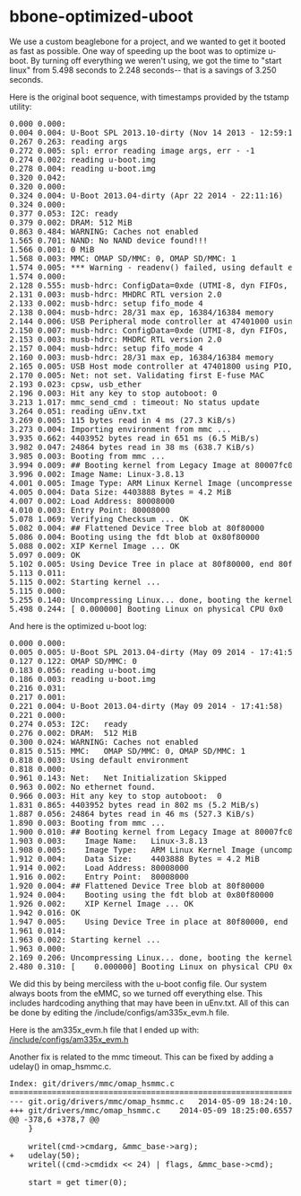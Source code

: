 bbone-optimized-uboot
=====================

We use a custom beaglebone for a project, and we wanted to get it booted as fast as possible. One way of speeding up the boot was to optimize u-boot. By turning off everything we weren't using, we got the time to "start linux" from 5.498 seconds to 2.248 seconds-- that is a savings of 3.250 seconds.

Here is the original boot sequence, with timestamps provided by the tstamp utility:

<pre>
0.000 0.000:
0.004 0.004: U-Boot SPL 2013.10-dirty (Nov 14 2013 - 12:59:11)
0.267 0.263: reading args
0.272 0.005: spl: error reading image args, err - -1
0.274 0.002: reading u-boot.img
0.278 0.004: reading u-boot.img
0.320 0.042:
0.320 0.000:
0.324 0.004: U-Boot 2013.04-dirty (Apr 22 2014 - 22:11:16)
0.324 0.000:
0.377 0.053: I2C: ready
0.379 0.002: DRAM: 512 MiB
0.863 0.484: WARNING: Caches not enabled
1.565 0.701: NAND: No NAND device found!!!
1.566 0.001: 0 MiB
1.568 0.003: MMC: OMAP SD/MMC: 0, OMAP SD/MMC: 1
1.574 0.005: *** Warning - readenv() failed, using default environment
1.574 0.000:
2.128 0.555: musb-hdrc: ConfigData=0xde (UTMI-8, dyn FIFOs, HB-ISO Rx, HB-ISO Tx, SoftConn)
2.131 0.003: musb-hdrc: MHDRC RTL version 2.0
2.133 0.002: musb-hdrc: setup fifo_mode 4
2.138 0.004: musb-hdrc: 28/31 max ep, 16384/16384 memory
2.144 0.006: USB Peripheral mode controller at 47401000 using PIO, IRQ 0
2.150 0.007: musb-hdrc: ConfigData=0xde (UTMI-8, dyn FIFOs, HB-ISO Rx, HB-ISO Tx, SoftConn)
2.153 0.003: musb-hdrc: MHDRC RTL version 2.0
2.157 0.004: musb-hdrc: setup fifo_mode 4
2.160 0.003: musb-hdrc: 28/31 max ep, 16384/16384 memory
2.165 0.005: USB Host mode controller at 47401800 using PIO, IRQ 0
2.170 0.005: Net: not set. Validating first E-fuse MAC
2.193 0.023: cpsw, usb_ether
2.196 0.003: Hit any key to stop autoboot: 0
3.213 1.017: mmc_send_cmd : timeout: No status update
3.264 0.051: reading uEnv.txt
3.269 0.005: 115 bytes read in 4 ms (27.3 KiB/s)
3.273 0.004: Importing environment from mmc ...
3.935 0.662: 4403952 bytes read in 651 ms (6.5 MiB/s)
3.982 0.047: 24864 bytes read in 38 ms (638.7 KiB/s)
3.985 0.003: Booting from mmc ...
3.994 0.009: ## Booting kernel from Legacy Image at 80007fc0 ...
3.996 0.002: Image Name: Linux-3.8.13
4.001 0.005: Image Type: ARM Linux Kernel Image (uncompressed)
4.005 0.004: Data Size: 4403888 Bytes = 4.2 MiB
4.007 0.002: Load Address: 80008000
4.010 0.003: Entry Point: 80008000
5.078 1.069: Verifying Checksum ... OK
5.082 0.004: ## Flattened Device Tree blob at 80f80000
5.086 0.004: Booting using the fdt blob at 0x80f80000
5.088 0.002: XIP Kernel Image ... OK
5.097 0.009: OK
5.102 0.005: Using Device Tree in place at 80f80000, end 80f8911f
5.113 0.011:
5.115 0.002: Starting kernel ...
5.115 0.000:
5.255 0.140: Uncompressing Linux... done, booting the kernel.
5.498 0.244: [ 0.000000] Booting Linux on physical CPU 0x0
</pre>

And here is the optimized u-boot log:
<pre>
0.000 0.000: 
0.005 0.005: U-Boot SPL 2013.04-dirty (May 09 2014 - 17:41:58)
0.127 0.122: OMAP SD/MMC: 0
0.183 0.056: reading u-boot.img
0.186 0.003: reading u-boot.img
0.216 0.031: 
0.217 0.001: 
0.221 0.004: U-Boot 2013.04-dirty (May 09 2014 - 17:41:58)
0.221 0.000: 
0.274 0.053: I2C:   ready
0.276 0.002: DRAM:  512 MiB
0.300 0.024: WARNING: Caches not enabled
0.815 0.515: MMC:   OMAP SD/MMC: 0, OMAP SD/MMC: 1
0.818 0.003: Using default environment
0.818 0.000: 
0.961 0.143: Net:   Net Initialization Skipped
0.963 0.002: No ethernet found.
0.966 0.003: Hit any key to stop autoboot:  0 
1.831 0.865: 4403952 bytes read in 802 ms (5.2 MiB/s)
1.887 0.056: 24864 bytes read in 46 ms (527.3 KiB/s)
1.890 0.003: Booting from mmc ...
1.900 0.010: ## Booting kernel from Legacy Image at 80007fc0 ...
1.903 0.003:    Image Name:   Linux-3.8.13
1.908 0.005:    Image Type:   ARM Linux Kernel Image (uncompressed)
1.912 0.004:    Data Size:    4403888 Bytes = 4.2 MiB
1.914 0.002:    Load Address: 80008000
1.916 0.002:    Entry Point:  80008000
1.920 0.004: ## Flattened Device Tree blob at 80f80000
1.924 0.004:    Booting using the fdt blob at 0x80f80000
1.926 0.002:    XIP Kernel Image ... OK
1.942 0.016: OK
1.947 0.005:    Using Device Tree in place at 80f80000, end 80f8911f
1.961 0.014: 
1.963 0.002: Starting kernel ...
1.963 0.000: 
2.169 0.206: Uncompressing Linux... done, booting the kernel.
2.480 0.310: [    0.000000] Booting Linux on physical CPU 0x0
</pre>

We did this by being merciless with the u-boot config file.  Our system always boots from the eMMC, so we turned off everything else.  This includes hardcoding anything that may have been in uEnv.txt.  All of this can be done by editing the /include/configs/am335x_evm.h file.

Here is the am335x_evm.h file that I ended up with:
<a href="https://gist.github.com/chrisw957/4b1be5369608662bf4d0">/include/configs/am335x_evm.h</a>

Another fix is related to the mmc timeout.  This can be fixed by adding a udelay() in omap_hsmmc.c.
<pre>
Index: git/drivers/mmc/omap_hsmmc.c
===================================================================
--- git.orig/drivers/mmc/omap_hsmmc.c	2014-05-09 18:24:10.044401801 -0500
+++ git/drivers/mmc/omap_hsmmc.c	2014-05-09 18:25:00.655765532 -0500
@@ -378,6 +378,7 @@
 	}
 
 	writel(cmd->cmdarg, &mmc_base->arg);
+	udelay(50);
 	writel((cmd->cmdidx << 24) | flags, &mmc_base->cmd);
 
 	start = get_timer(0);
</pre>
